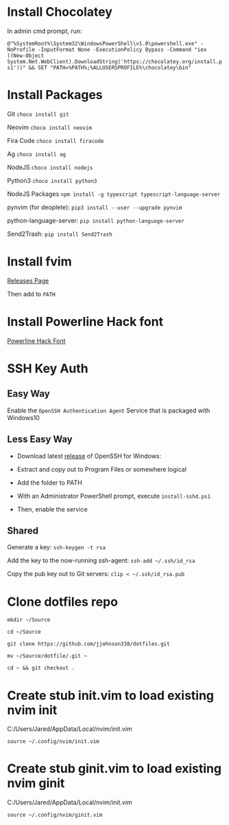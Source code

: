 # Install Chocolatey
In admin cmd prompt, run:

`@"%SystemRoot%\System32\WindowsPowerShell\v1.0\powershell.exe" -NoProfile -InputFormat None -ExecutionPolicy Bypass -Command "iex ((New-Object System.Net.WebClient).DownloadString('https://chocolatey.org/install.ps1'))" && SET "PATH=%PATH%;%ALLUSERSPROFILE%\chocolatey\bin"`

# Install Packages
Git `choco install git`

Neovim `choco install neovim`

Fira Code `choco install firacode`

Ag `choco install ag`

NodeJS `choco install nodejs`

Python3 `choco install python3`

NodeJS Packages `npm install -g typescript typescript-language-server`

pynvim (for deoplete): `pip3 install --user --upgrade pynvim`

python-language-server: `pip install python-language-server`

Send2Trash: `pip install Send2Trash`

# Install fvim

[Releases Page](https://github.com/yatli/fvim/releases)

Then add to `PATH`

# Install Powerline Hack font

[Powerline Hack Font](https://github.com/powerline/fonts/tree/master/Hack)

# SSH Key Auth

## Easy Way
Enable the `OpenSSH Authentication Agent` Service that is packaged with Windows10

## Less Easy Way

* Download latest [release](https://github.com/PowerShell/Win32-OpenSSH/releases) of OpenSSH for Windows:

* Extract and copy out to Program Files or somewhere logical

* Add the folder to PATH

* With an Administrator PowerShell prompt, execute `install-sshd.ps1`

* Then, enable the service

## Shared

Generate a key:
`ssh-keygen -t rsa`

Add the key to the now-running ssh-agent:
`ssh-add ~/.ssh/id_rsa`

Copy the pub key out to Git servers:
`clip < ~/.ssh/id_rsa.pub`


# Clone dotfiles repo
`mkdir ~/Source`

`cd ~/Source`

`git clone https://github.com/jjohnson338/dotfiles.git`

`mv ~/Source/dotfile/.git ~`

`cd ~ && git checkout .`

# Create stub init.vim to load existing nvim init
C:/Users/Jared/AppData/Local/nvim/init.vim

```
source ~/.config/nvim/init.vim
```
# Create stub ginit.vim to load existing nvim ginit
C:/Users/Jared/AppData/Local/nvim/init.vim

```
source ~/.config/nvim/ginit.vim
```
